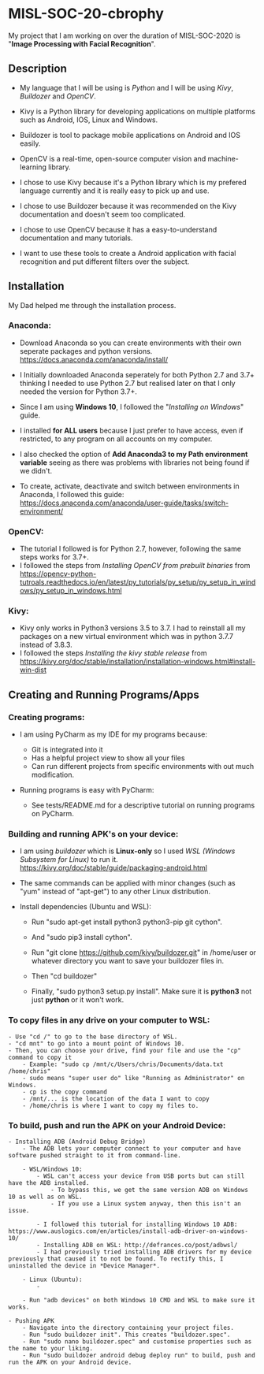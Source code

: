 # MISL-SOC-20-cbrophy

My project that I am working on over the duration of MISL-SOC-2020 is "**Image Processing with Facial Recognition**".

## Description

- My language that I will be using is *Python* and I will be using *Kivy*, *Buildozer* and *OpenCV*.

- Kivy is a Python library for developing applications on multiple platforms such as Android, IOS, Linux and Windows. 
- Buildozer is tool to package mobile applications on Android and IOS easily. 
- OpenCV is a real-time, open-source computer vision and machine-learning library.

- I chose to use Kivy because it's a Python library which is my prefered language currently and it is really easy to pick up and use.
- I chose to use Buildozer because it was recommended on the Kivy documentation and doesn't seem too complicated.
- I chose to use OpenCV because it has a easy-to-understand documentation and many tutorials.

- I want to use these tools to create a Android application with facial recognition and put different filters over the subject.

## Installation

My Dad helped me through the installation process.

### Anaconda:

- Download Anaconda so you can create environments with their own seperate packages and python versions. https://docs.anaconda.com/anaconda/install/
- I Initially downloaded Anaconda seperately for both Python 2.7 and 3.7+ thinking I needed to use Python 2.7 but realised later on that I only needed the version for Python 3.7+.

- Since I am using **Windows 10**, I followed the "*Installing on Windows*" guide.
- I installed **for ALL users** because I just prefer to have access, even if restricted, to any program on all accounts on my computer. 
- I also checked the option of **Add Anaconda3 to my Path environment variable** seeing as there was problems with libraries not being found if we didn't. 

- To create, activate, deactivate and switch between environments in Anaconda, I followed this guide: https://docs.anaconda.com/anaconda/user-guide/tasks/switch-environment/

### OpenCV:

- The tutorial I followed is for Python 2.7, however, following the same steps works for 3.7+.
- I followed the steps from *Installing OpenCV from prebuilt binaries* from https://opencv-python-tutroals.readthedocs.io/en/latest/py_tutorials/py_setup/py_setup_in_windows/py_setup_in_windows.html

### Kivy:
- Kivy only works in Python3 versions 3.5 to 3.7. I had to reinstall all my packages on a new virtual environment which was in python 3.7.7 instead of 3.8.3.
- I followed the steps *Installing the kivy stable release* from https://kivy.org/doc/stable/installation/installation-windows.html#install-win-dist

## Creating and Running Programs/Apps

### Creating programs:

- I am using PyCharm as my IDE for my programs because: 
	- Git is integrated into it 
	- Has a helpful project view to show all your files
	- Can run different projects from specific environments with out much modification.
	
- Running programs is easy with PyCharm:
	- See tests/README.md for a descriptive tutorial on running programs on PyCharm.

### Building and running APK's on your device:

- I am using *buildozer* which is **Linux-only** so I used *WSL (Windows Subsystem for Linux)* to run it. https://kivy.org/doc/stable/guide/packaging-android.html
- The same commands can be applied with minor changes (such as "yum" instead of "apt-get") to any other Linux distribution.

- Install dependencies (Ubuntu and WSL): 
	- Run "sudo apt-get install python3 python3-pip git cython".
	- And "sudo pip3 install cython".
	
	- Run "git clone https://github.com/kivy/buildozer.git" in /home/user or whatever directory you want to save your buildozer files in.
	- Then "cd buildozer"
	- Finally, "sudo python3 setup.py install". Make sure it is **python3** not just **python** or it won't work.

### To copy files in any drive on your computer to WSL:
	- Use "cd /" to go to the base directory of WSL.
	- "cd mnt" to go into a mount point of Windows 10.
	- Then, you can choose your drive, find your file and use the "cp" command to copy it
		- Example: "sudo cp /mnt/c/Users/chris/Documents/data.txt /home/chris"
		- sudo means "super user do" like "Running as Administrator" on Windows.
		- cp is the copy command
		- /mnt/... is the location of the data I want to copy
		- /home/chris is where I want to copy my files to.
		
### To build, push and run the APK on your Android Device:
	
	- Installing ADB (Android Debug Bridge)
		- The ADB lets your computer connect to your computer and have software pushed straight to it from command-line.
		
		- WSL/Windows 10:
			- WSL can't access your device from USB ports but can still have the ADB installed.
				- To bypass this, we get the same version ADB on Windows 10 as well as on WSL.
				- If you use a Linux system anyway, then this isn't an issue.
			
			- I followed this tutorial for installing Windows 10 ADB:  https://www.auslogics.com/en/articles/install-adb-driver-on-windows-10/
			- Installing ADB on WSL: http://defrances.co/post/adbwsl/
			- I had previously tried installing ADB drivers for my device previously that caused it to not be found. To rectify this, I uninstalled the device in *Device Manager*.
		
		- Linux (Ubuntu):
			- 
		
		- Run "adb devices" on both Windows 10 CMD and WSL to make sure it works.
	
	- Pushing APK
		- Navigate into the directory containing your project files.
		- Run "sudo buildozer init". This creates "buildozer.spec".
		- Run "sudo nano buildozer.spec" and customise properties such as the name to your liking.
		- Run "sudo buildozer android debug deploy run" to build, push and run the APK on your Android device.